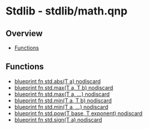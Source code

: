 
# Stdlib - stdlib/math.qnp

## Overview
 - [Functions](#functions)


## Functions
 - [blueprint fn<T> std.abs(T a) nodiscard]()
 - [blueprint fn<T> std.max(T a, T b) nodiscard]()
 - [blueprint fn<T> std.max(T a, ...) nodiscard]()
 - [blueprint fn<T> std.min(T a, T b) nodiscard]()
 - [blueprint fn<T> std.min(T a, ...) nodiscard]()
 - [blueprint fn<T> std.pow(T base, T exponent) nodiscard]()
 - [blueprint fn<T> std.sign(T a) nodiscard]()

